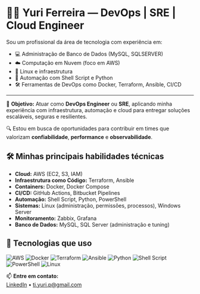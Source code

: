 # 👨‍💻 Yuri Ferreira — DevOps | SRE | Cloud Engineer

Sou um profissional da área de tecnologia com experiência em:

- 💻 Administração de Banco de Dados (MySQL, SQLSERVER)
- ☁️ Computação em Nuvem (foco em AWS)
- 🐧 Linux e infraestrutura
- 🔁 Automação com Shell Script e Python
- 🛠️ Ferramentas de DevOps como Docker, Terraform, Ansible, CI/CD

---

🎯 **Objetivo:** Atuar como **DevOps Engineer** ou **SRE**, aplicando minha experiência com infraestrutura, automação e cloud para entregar soluções escaláveis, seguras e resilientes.

🔍 Estou em busca de oportunidades para contribuir em times que valorizam **confiabilidade**, **performance** e **observabilidade**.

## 🛠️ Minhas principais habilidades técnicas

- **Cloud:** AWS (EC2, S3, IAM)
- **Infraestrutura como Código:** Terraform, Ansible
- **Containers:** Docker, Docker Compose
- **CI/CD:** GitHub Actions, Bitbucket Pipelines
- **Automação:** Shell Script, Python, PowerShell
- **Sistemas:** Linux (administração, permissões, processos), Windows Server
- **Monitoramento:** Zabbix, Grafana
- **Banco de Dados:** MySQL, SQL Server (administração e tuning)


## 🧰 Tecnologias que uso

![AWS](https://img.shields.io/badge/AWS-232F3E?style=for-the-badge&logo=amazonaws&logoColor=white)
![Docker](https://img.shields.io/badge/Docker-2496ED?style=for-the-badge&logo=docker&logoColor=white)
![Terraform](https://img.shields.io/badge/Terraform-7B42BC?style=for-the-badge&logo=terraform&logoColor=white)
![Ansible](https://img.shields.io/badge/Ansible-EE0000?style=for-the-badge&logo=ansible&logoColor=white)
![Python](https://img.shields.io/badge/Python-3776AB?style=for-the-badge&logo=python&logoColor=white)
![Shell Script](https://img.shields.io/badge/Shell_Script-%23121011.svg?style=for-the-badge&logo=gnu-bash&logoColor=white)
![PowerShell](https://img.shields.io/badge/PowerShell-5391FE?style=for-the-badge&logo=powershell&logoColor=white)
![Linux](https://img.shields.io/badge/Linux-FCC624?style=for-the-badge&logo=linux&logoColor=black)



📫 **Entre em contato:**  
[LinkedIn](https://linkedin.com/in/yuriferreirap) • ti.yuri.p@gmail.com
